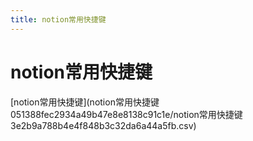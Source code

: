 ```yaml
---
title: notion常用快捷键
---
```


# notion常用快捷键

[notion常用快捷键](notion常用快捷键 051388fec2934a49b47e8e8138c91c1e/notion常用快捷键 3e2b9a788b4e4f848b3c32da6a44a5fb.csv)